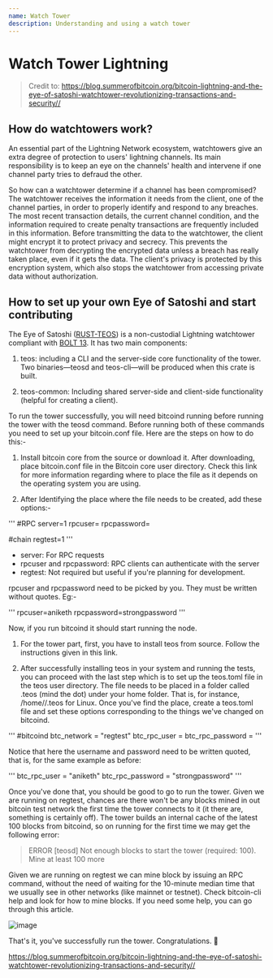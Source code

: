 ```yaml
---
name: Watch Tower
description: Understanding and using a watch tower
---
```


# Watch Tower Lightning

> Credit to: https://blog.summerofbitcoin.org/bitcoin-lightning-and-the-eye-of-satoshi-watchtower-revolutionizing-transactions-and-security//

## How do watchtowers work?

An essential part of the Lightning Network ecosystem, watchtowers give an extra degree of protection to users' lightning channels. Its main responsibility is to keep an eye on the channels' health and intervene if one channel party tries to defraud the other.

So how can a watchtower determine if a channel has been compromised? The watchtower receives the information it needs from the client, one of the channel parties, in order to properly identify and respond to any breaches. The most recent transaction details, the current channel condition, and the information required to create penalty transactions are frequently included in this information. Before transmitting the data to the watchtower, the client might encrypt it to protect privacy and secrecy. This prevents the watchtower from decrypting the encrypted data unless a breach has really taken place, even if it gets the data. The client's privacy is protected by this encryption system, which also stops the watchtower from accessing private data without authorization.

## How to set up your own Eye of Satoshi and start contributing

The Eye of Satoshi ([RUST-TEOS](https://github.com/talaia-labs/rust-teos?ref=blog.summerofbitcoin.org)) is a non-custodial Lightning watchtower compliant with [BOLT 13](https://github.com/sr-gi/bolt13/blob/master/13-watchtowers.md?ref=blog.summerofbitcoin.org). It has two main components:

1. teos: including a CLI and the server-side core functionality of the tower. Two binaries—teosd and teos-cli—will be produced when this crate is built.

2. teos-common: Including shared server-side and client-side functionality (helpful for creating a client).

To run the tower successfully, you will need bitcoind running before running the tower with the teosd command. Before running both of these commands you need to set up your bitcoin.conf file. Here are the steps on how to do this:-

1. Install bitcoin core from the source or download it. After downloading, place bitcoin.conf file in the Bitcoin core user directory. Check this link for more information regarding where to place the file as it depends on the operating system you are using.

2. After Identifying the place where the file needs to be created, add these options:-

'''
#RPC
server=1
rpcuser=<your-user>
rpcpassword=<your-password>

#chain
regtest=1
'''

* server: For RPC requests
* rpcuser and rpcpassword: RPC clients can authenticate with the server
* regtest: Not required but useful if you're planning for development.

rpcuser and rpcpassword need to be picked by you. They must be written without quotes. Eg:-

'''
rpcuser=aniketh
rpcpassword=strongpassword
'''

Now, if you run bitcoind it should start running the node.

1. For the tower part, first, you have to install teos from source. Follow the instructions given in this link.

2. After successfully installing teos in your system and running the tests, you can proceed with the last step which is to set up the teos.toml file in the teos user directory. The file needs to be placed in a folder called .teos (mind the dot) under your home folder. That is, for instance, /home/<your-username>/.teos for Linux. Once you've find the place, create a teos.toml file and set these options corresponding to the things we've changed on bitcoind.

'''
#bitcoind
btc_network = "regtest"
btc_rpc_user = <your-user>
btc_rpc_password = <your-password>
'''

Notice that here the username and password need to be written quoted, that is, for the same example as before:

'''
btc_rpc_user = "aniketh"
btc_rpc_password = "strongpassword"
'''

Once you've done that, you should be good to go to run the tower. Given we are running on regtest, chances are there won't be any blocks mined in out bitcoin test network the first time the tower connects to it (it there are, something is certainly off). The tower builds an internal cache of the latest 100 blocks from bitcoind, so on running for the first time we may get the following error:

> ERROR [teosd] Not enough blocks to start the tower (required: 100). Mine at least 100 more

Given we are running on regtest we can mine block by issuing an RPC command, without the need of waiting for the 10-minute median time that we usually see in other networks (like mainnet or testnet). Check bitcoin-cli help and look for how to mine blocks. If you need some help, you can go through this article.

![image](assets\2.png)

That's it, you've successfully run the tower. Congratulations. 🎉

https://blog.summerofbitcoin.org/bitcoin-lightning-and-the-eye-of-satoshi-watchtower-revolutionizing-transactions-and-security//